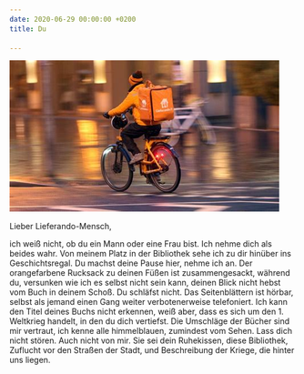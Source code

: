 ```yaml
---
date: 2020-06-29 00:00:00 +0200
title: Du

---
```

![](/uploads/external-content-duckduckgo-com.jpeg)

Lieber Lieferando-Mensch,

ich weiß nicht, ob du ein Mann oder eine Frau bist. Ich nehme dich als beides wahr. Von meinem Platz in der Bibliothek sehe ich zu dir hinüber ins Geschichtsregal. Du machst deine Pause hier, nehme ich an. Der orangefarbene Rucksack zu deinen Füßen ist zusammengesackt, während du, versunken wie ich es selbst nicht sein kann, deinen Blick nicht hebst vom Buch in deinem Schoß. Du schläfst nicht. Das Seitenblättern ist hörbar, selbst als jemand einen Gang weiter verbotenerweise telefoniert. Ich kann den Titel deines Buchs nicht erkennen, weiß aber, dass es sich um den 1. Weltkrieg handelt, in den du dich vertiefst. Die Umschläge der Bücher sind mir vertraut, ich kenne alle himmelblauen, zumindest vom Sehen. Lass dich nicht stören. Auch nicht von mir. Sie sei dein Ruhekissen, diese Bibliothek, Zuflucht vor den Straßen der Stadt, und Beschreibung der Kriege, die hinter uns liegen.
